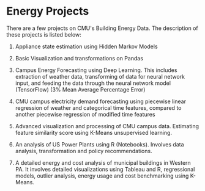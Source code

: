 # Energy Projects

There are a few projects on CMU's Building Energy Data. The description of these projects is listed below:

1) Appliance state estimation using Hidden Markov Models

2) Basic Visualization and transformations on Pandas

3) Campus Energy Forecasting using Deep Learning. This includes extraction of weather data, transforming of data for neural network input, and feeding the data through the neural network model (TensorFlow) (3% Mean Average Percentage Error)

4) CMU campus electricity demand forecasting using piecewise linear regression of weather and categorical time features, compared to another piecewise regression of modified time features

5) Advanced visualization and processing of CMU campus data. Estimating feature similarity score using K-Means unsupervised learning.

6) An analysis of US Power Plants using R (Notebooks). Involves data analysis, transformation and policy recommendations.

7) A detailed energy and cost analysis of municipal buildings in Western PA. It involves detailed visualizations using Tableau and R, regressional models, outlier analysis, energy usage and cost benchmarking using K-Means.